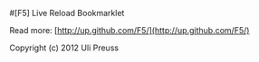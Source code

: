 #[F5] Live Reload Bookmarklet

Read more: [http://up.github.com/F5/](http://up.github.com/F5/)

Copyright (c) 2012 Uli Preuss
